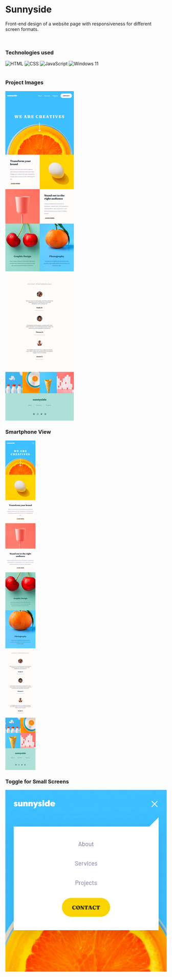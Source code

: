 # Sunnyside

<p>Front-end design of a website page with responsiveness for different screen formats.</p>

<br>

<h3>Technologies used</h3>

<div>
<img src="https://img.shields.io/badge/html5-%23E34F26.svg?style=for-the-badge&logo=html5&logoColor=white" alt="HTML">
<img src="https://img.shields.io/badge/css3-%231572B6.svg?style=for-the-badge&logo=css3&logoColor=white" alt="CSS">
<img src="https://img.shields.io/badge/javascript-%23323330.svg?style=for-the-badge&logo=javascript&logoColor=%23F7DF1E" alt="JavaScript">
<img src="https://img.shields.io/badge/Windows%2011-%230079d5.svg?style=for-the-badge&logo=Windows%2011&logoColor=white" alt="Windows 11">
</div>

<br>

<h3>Project Images</h3>

<img src="./images/template/tablet.png" alt="">

<br>

<h3>Smartphone View</h3>

<img src="./images/template/smartphone.png" alt="">

<br>

<h3>Toggle for Small Screens</h3>

<img src="./images/template/toggle.png" alt="">
